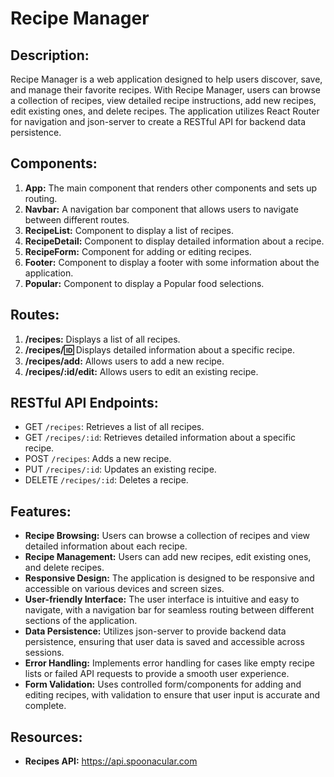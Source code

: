 # Recipe Manager

## Description:
Recipe Manager is a web application designed to help users discover, save, and manage their favorite recipes. With Recipe Manager, users can browse a collection of recipes, view detailed recipe instructions, add new recipes, edit existing ones, and delete recipes. The application utilizes React Router for navigation and json-server to create a RESTful API for backend data persistence.

## Components:
1. **App:** The main component that renders other components and sets up routing.
2. **Navbar:** A navigation bar component that allows users to navigate between different routes.
3. **RecipeList:** Component to display a list of recipes.
4. **RecipeDetail:** Component to display detailed information about a recipe.
5. **RecipeForm:** Component for adding or editing recipes.
6. **Footer:** Component to display a footer with some information about the application.
7. **Popular:** Component to display a Popular food selections.

## Routes:
1. **/recipes:** Displays a list of all recipes.
2. **/recipes/:id:** Displays detailed information about a specific recipe.
3. **/recipes/add:** Allows users to add a new recipe.
4. **/recipes/:id/edit:** Allows users to edit an existing recipe.

## RESTful API Endpoints:
- GET `/recipes`: Retrieves a list of all recipes.
- GET `/recipes/:id`: Retrieves detailed information about a specific recipe.
- POST `/recipes`: Adds a new recipe.
- PUT `/recipes/:id`: Updates an existing recipe.
- DELETE `/recipes/:id`: Deletes a recipe.

## Features:
- **Recipe Browsing:** Users can browse a collection of recipes and view detailed information about each recipe.
- **Recipe Management:** Users can add new recipes, edit existing ones, and delete recipes.
- **Responsive Design:** The application is designed to be responsive and accessible on various devices and screen sizes.
- **User-friendly Interface:** The user interface is intuitive and easy to navigate, with a navigation bar for seamless routing between different sections of the application.
- **Data Persistence:** Utilizes json-server to provide backend data persistence, ensuring that user data is saved and accessible across sessions.
- **Error Handling:** Implements error handling for cases like empty recipe lists or failed API requests to provide a smooth user experience.
- **Form Validation:** Uses controlled form/components for adding and editing recipes, with validation to ensure that user input is accurate and complete.

## Resources:
- **Recipes API:** https://api.spoonacular.com